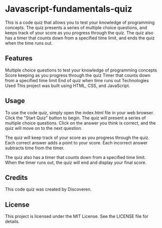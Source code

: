 # Javascript-fundamentals-quiz

This is a code quiz that allows you to test your knowledge of programming concepts. The quiz presents a series of multiple choice questions, and keeps track of your score as you progress through the quiz. The quiz also has a timer that counts down from a specified time limit, and ends the quiz when the time runs out.

## Features
Multiple choice questions to test your knowledge of programming concepts
Score keeping as you progress through the quiz
Timer that counts down from a specified time limit
End of quiz when time runs out
Technologies Used
This project was built using HTML, CSS, and JavaScript.

## Usage
To use the code quiz, simply open the index.html file in your web browser. Click the "Start Quiz" button to begin. The quiz will present a series of multiple choice questions. Click on the answer you think is correct, and the quiz will move on to the next question.

The quiz will keep track of your score as you progress through the quiz. Each correct answer adds a point to your score. Each incorrect answer subtracts time from the timer.

The quiz also has a timer that counts down from a specified time limit. When the timer runs out, the quiz will end and display your final score.

## Credits
This code quiz was created by Discoveren.

## License
This project is licensed under the MIT License. See the LICENSE file for details.
